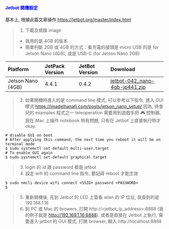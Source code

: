 #### <span style="color:blue">Jetbot 開機設定</span>

基本上, 根據此篇文章操作 https://jetbot.org/master/index.html  
> 1. 下載及燒錄 image
>   - 我用的是 4GB 的版本
>   - 簡單判斷 2GB 或 4GB 的方式：看充電的接頭是 micro USB 的是 for Jetson Nano (4GB), 或是 USB-C (for Jetson Nano 2GB)   

|Platform	|JetPack Version	|JetBot Version	|Download|
|:------------- |:-------------|:-----|:-----|
|Jetson Nano (4GB)	|4.4.1	|0.4.2	|[jetbot-042_nano-4gb-jp441.zip](https://drive.google.com/file/d/1MAX1ibJvcLulKQeMtxbjMhsrOevBfUJd/view)|
> 2. 如果開機時進入的是 command line 模式, 可以參考以下指令, 進入 GUI 模式 https://imadelhanafi.com/posts/jetson_nano_setup/
因為, 待會兒的 examples 程式之一 teleoperation 需要用到遊戲手把 🎮 控制器, 我在 Mac 上操作 notebook 時有問題, 只有在 Jetbot 上直接執行時才 okay.
```
# disable GUI on boot
# After applying this command, the next time you reboot it will be on terminal mode
$ sudo systemctl set-default multi-user.target
# To enable GUI again
$ sudo systemctl set-default graphical.target
```
> 3. login 的 id 跟 password 都是 jetbot
> 4. 設定 wifi 的 command line 指令, 要記得 reboot 才能生效
```
$ sudo nmcli device wifi connect <SSID> password <PASSWORD>
$
```
> 5. 重新開機後, 先到 Jetbot 的 LED 上查看 wlan 的 IP 位址, 我查到的是 192.168.1.16
> 6. 到 PC 或 Mac 的 browers, 打開 http://<jetbot_ip_address>:8888 (我的例子就是 http://192.169.1.16:8888). 或者是直接在 Jetbot 上執行, 需要進入 jetbot 的 GUI 模式, 打開 browser, 輸入 http://localhost:8888

